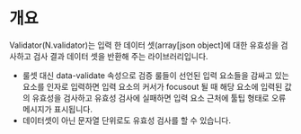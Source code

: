 개요
===

Validator(N.validator)는 입력 한 데이터 셋(array[json object]에 대한 유효성을 검사하고 검사 결과 데이터 셋을 반환해 주는 라이브러리입니다.

 * 룰셋 대신 data-validate 속성으로 검증 룰들이 선언된 입력 요소들을 감싸고 있는 요소를 인자로 입력하면 입력 요소의 커서가 focusout 될 때 해당 요소에 입력된 값의 유효성을 검사하고 유효성 검사에 실패하면 입력 요소 근처에 툴팁 형태로 오류 메시지가 표시됩니다.
 * 데이터셋이 아닌 문자열 단위로도 유효성 검사를 할 수 있습니다.